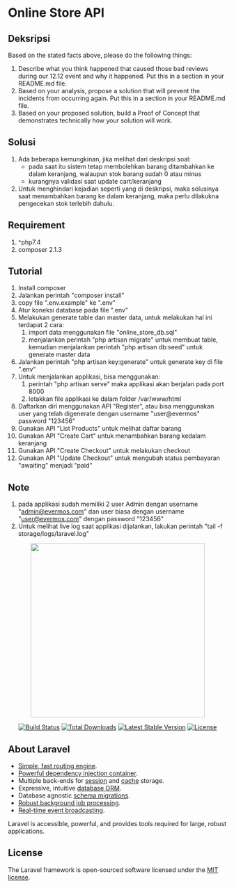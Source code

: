 # Online Store API

## Deksripsi
Based on the stated facts above, please do the following things:
1. Describe what you think happened that caused those bad reviews during our 12.12 event and why it happened. Put this in a section in
   your README.md file.
2. Based on your analysis, propose a solution that will prevent the incidents from occurring again. Put this in a section in your README.md
   file.
3. Based on your proposed solution, build a Proof of Concept that demonstrates technically how your solution will work.

## Solusi
1. Ada beberapa kemungkinan, jika melihat dari deskripsi soal:
   - pada saat itu sistem tetap membolehkan barang ditambahkan ke dalam keranjang, walaupun stok barang sudah 0 atau minus
   - kurangnya validasi saat update cart/keranjang
2. Untuk menghindari kejadian seperti yang di deskripsi, maka solusinya saat menambahkan barang ke dalam keranjang, maka perlu dilakukna pengecekan stok terlebih dahulu.

## Requirement
1. ^php7.4 
2. composer 2.1.3

## Tutorial
1. Install composer
2. Jalankan perintah "composer install"
3. copy file ".env.example" ke ".env"
4. Atur koneksi database pada file ".env"
5. Melakukan generate table dan master data, untuk melakukan hal ini terdapat 2 cara:
   1. import data menggunakan file "online_store_db.sql"
   2. menjalankan perintah "php artisan migrate" untuk membuat table, kemudian menjalankan perintah "php artisan db:seed" untuk generate master data
6. Jalankan perintah "php artisan key:generate" untuk generate key di file ".env"
7. Untuk menjalankan applikasi, bisa menggunakan:
   1. perintah "php artisan serve" maka applikasi akan berjalan pada port 8000
   2. letakkan file applikasi ke dalam folder /var/www/html
8. Daftarkan diri menggunakan API "Register", atau bisa menggunakan user yang telah digenerate dengan username "user@evermos" password "123456"
9. Gunakan API "List Products" untuk melihat daftar barang
10. Gunakan API "Create Cart" untuk menambahkan barang kedalam keranjang
11. Gunakan API "Create Checkout" untuk melakukan checkout
12. Gunakan API "Update Checkout" untuk mengubah status pembayaran "awaiting" menjadi "paid"

## Note
1. pada applikasi sudah memiliki 2 user Admin dengan username "admin@evermos.com" dan user biasa dengan username "user@evermos.com" dengan password "123456"
2. Untuk melihat live log saat applikasi dijalankan, lakukan perintah "tail -f storage/logs/laravel.log"


<p align="center"><a href="https://laravel.com" target="_blank"><img src="https://raw.githubusercontent.com/laravel/art/master/logo-lockup/5%20SVG/2%20CMYK/1%20Full%20Color/laravel-logolockup-cmyk-red.svg" width="400"></a></p>

<p align="center">
<a href="https://travis-ci.org/laravel/framework"><img src="https://travis-ci.org/laravel/framework.svg" alt="Build Status"></a>
<a href="https://packagist.org/packages/laravel/framework"><img src="https://img.shields.io/packagist/dt/laravel/framework" alt="Total Downloads"></a>
<a href="https://packagist.org/packages/laravel/framework"><img src="https://img.shields.io/packagist/v/laravel/framework" alt="Latest Stable Version"></a>
<a href="https://packagist.org/packages/laravel/framework"><img src="https://img.shields.io/packagist/l/laravel/framework" alt="License"></a>
</p>

## About Laravel

- [Simple, fast routing engine](https://laravel.com/docs/routing).
- [Powerful dependency injection container](https://laravel.com/docs/container).
- Multiple back-ends for [session](https://laravel.com/docs/session) and [cache](https://laravel.com/docs/cache) storage.
- Expressive, intuitive [database ORM](https://laravel.com/docs/eloquent).
- Database agnostic [schema migrations](https://laravel.com/docs/migrations).
- [Robust background job processing](https://laravel.com/docs/queues).
- [Real-time event broadcasting](https://laravel.com/docs/broadcasting).

Laravel is accessible, powerful, and provides tools required for large, robust applications.

## License

The Laravel framework is open-sourced software licensed under the [MIT license](https://opensource.org/licenses/MIT).
